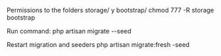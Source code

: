 Permissions to the folders storage/ y bootstrap/
chmod 777 -R storage bootstrap

Run command:
php artisan migrate --seed

Restart migration and seeders
php artisan migrate:fresh -seed
